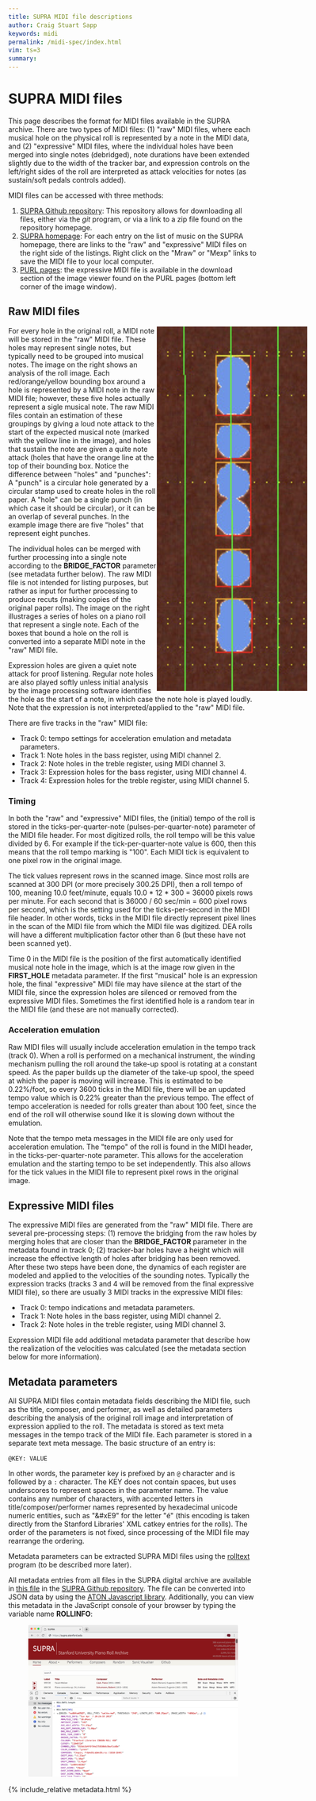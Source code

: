 ```yaml
---
title: SUPRA MIDI file descriptions
author: Craig Stuart Sapp
keywords: midi
permalink: /midi-spec/index.html
vim: ts=3
summary: 
---
```


# SUPRA MIDI files #

This page describes the format for MIDI files available in the SUPRA
archive.  There are two types of MIDI files: (1) "raw" MIDI files,
where each musical hole on the physical roll is represented by a
note in the MIDI data, and (2) "expressive" MIDI files, where the
individual holes have been merged into single notes (debridged),
note durations have been extended slightly due to the width of the
tracker bar, and expression controls on the left/right sides of the
roll are interpreted as attack velocities for notes (as sustain/soft
pedals controls added).

MIDI files can be accessed with three methods:

<ol>

<li> <a target="_blank" href="https://github.com/pianoroll/SUPRA">SUPRA
Github repository</a>: This repository allows for downloading all
files, either via the <i>git</i> program, or via a link to a zip
file found on the repository homepage. </li>

<li> <a target="_blank" href="/">SUPRA homepage</a>: For each entry
on the list of music on the SUPRA homepage, there are links to the
"raw" and "expressive" MIDI files on the right side of the listings.
Right click on the "Mraw" or "Mexp" links to save the MIDI file to
your local computer. </li>

<li> <a target="_blank" href="https://purl.stanford.edu/zw904vm6502">PURL
pages</a>: the expressive MIDI file is available in the download
section of the image viewer found on the PURL pages (bottom left
corner of the image window).  </li>

</ol>

## Raw MIDI files ##

<a target="_new" href="https://ccrma.stanford.edu/~craig/piano-roll-project/redwelte-20180301/yg150mb0559/yg150mb0559-analysis/analysis-4.jpg"><img style="float:right; margin-right:-100px; margin-top:0px;" src="rawrednote.png"></a>

For every hole in the original roll, a MIDI note will be stored in
the "raw" MIDI file.  These holes may represent single notes, but
typically need to be grouped into musical notes.  The image on the
right shows an analysis of the roll image.  Each red/orange/yellow
bounding box around a hole is represented by a MIDI note in the raw
MIDI file; however, these five holes actually represent a sigle
musical note.  The raw MIDI files contain an estimation of these
groupings by giving a loud note attack to the start of the expected
musical note (marked with the yellow line in the image), and holes
that sustain the note are given a quite note attack (holes that
have the orange line at the top of their bounding box.  Notice the
difference between "holes" and "punches": A "punch" is a circular
hole generated by a circular stamp used to create holes in the roll
paper.  A "hole" can be a single punch (in which case it should be
circular), or it can be an overlap of several punches.  In the
example image there are five "holes" that represent eight punches.

The individual holes can be merged with further processing into a
single note according to the <b>BRIDGE_FACTOR</b> parameter (see
metadata further below).  The raw MIDI file is not intended for
listing purposes, but rather as input for further processing to
produce recuts (making copies of the original paper rolls).  The
image on the right illustrages a series of holes on a piano roll
that represent a single note.  Each of the boxes that bound a hole
on the roll is converted into a separate MIDI note in the "raw"
MIDI file.

Expression holes are given a quiet note attack for proof listening.
Regular note holes are also played softly unless initial analysis
by the image processing software identifies the hole as the start
of a note, in which case the note hole is played loudly.  Note that
the expression is not interpreted/applied to the "raw" MIDI file.

There are five tracks in the "raw" MIDI file:
<ul>
<li> Track 0: tempo settings for acceleration emulation and metadata parameters.</li>
<li> Track 1: Note holes in the bass register, using MIDI channel 2.</li>
<li> Track 2: Note holes in the treble register, using MIDI channel 3.</li>
<li> Track 3: Expression holes for the bass register, using MIDI channel 4.</li>
<li> Track 4: Expression holes for the treble register, using MIDI channel 5.</li>
</ul>

### Timing ###

In both the "raw" and "expressive" MIDI files, the (initial) tempo
of the roll is stored in the ticks-per-quarter-note
(pulses-per-quarter-note) parameter of the MIDI file header.  For
most digitized rolls, the roll tempo will be this value divided by
6.  For example if the tick-per-quarter-note value is 600, then
this means that the roll tempo marking is "100".  Each MIDI
tick is equivalent to one pixel row in the original image.

The tick values represent rows in the scanned image.  Since most
rolls are scanned at 300 DPI (or more precisely 300.25 DPI), then
a roll tempo of 100, meaning 10.0 feet/minute, equals 10.0 * 12 *
300 = 36000 pixels rows per minute.  For each second that is 36000
/ 60 sec/min = 600 pixel rows per second, which is the setting used
for the ticks-per-second in the MIDI file header.  In other words,
ticks in the MIDI file directly represent pixel lines in the scan
of the MIDI file from which the MIDI file was digitized.
DEA rolls will have a different multiplication factor other than 6 (but
these have not been scanned yet).

Time 0 in the MIDI file is the position of the first automatically
identified musical note hole in the image, which is at the image
row given in the <b>FIRST_HOLE</b> metadata parameter.  If the first
"musical" hole is an expression hole, the final "expressive" MIDI
file may have silence at the start of the MIDI file, since the
expression holes are silenced or removed from the expressive MIDI
files.  Sometimes the first identified hole is a random tear in the
MIDI file (and these are not manually corrected).

### Acceleration emulation ###

Raw MIDI files will usually include acceleration emulation in the
tempo track (track 0).  When a roll is performed on a mechanical
instrument, the winding mechanism pulling the roll around the take-up
spool is rotating at a constant speed. As the paper builds up the
diameter of the take-up spool, the speed at which the paper is
moving will increase.  This is estimated to be 0.22%/foot, so every
3600 ticks in the MIDI file, there will be an updated tempo value
which is 0.22% greater than the previous tempo.  The effect of tempo
acceleration is needed for rolls greater than about 100 feet, since the
end of the roll will otherwise sound like it is slowing down without
the emulation.

Note that the tempo meta messages in the MIDI file are only used for 
acceleration emulation.  The "tempo" of the roll is found in the MIDI
header, in the ticks-per-quarter-note parameter.  This allows for the
acceleration emulation and the starting tempo to be set independently.
This also allows for the tick values in the MIDI file to represent
pixel rows in the original image.

## Expressive MIDI files ##

The expressive MIDI files are generated from the "raw" MIDI file.  There
are several pre-processing steps: (1) remove the bridging from the raw holes
by merging holes that are closer than the <b>BRIDGE_FACTOR</b> parameter
in the metadata found in track 0; (2) tracker-bar holes have a height which
will increase the effective length of holes after bridging has been removed.
After these two steps have been done, the dynamics of each register are
modeled and applied to the velocities of the sounding notes.  Typically the
expression tracks (tracks 3 and 4 will be removed from the final expressive
MIDI file), so there are usually 3 MIDI tracks in the expressive MIDI files:

<ul>
<li> Track 0: tempo indications and metadata parameters.</li>
<li> Track 1: Note holes in the bass register, using MIDI channel 2.</li>
<li> Track 2: Note holes in the treble register, using MIDI channel 3.</li>
</ul>

Expression MIDI file add additional metadata parameter that describe how
the realization of the velocities was calculated (see the metadata
section below for more information).

## Metadata parameters ##

All SUPRA MIDI files contain metadata fields describing the MIDI
file, such as the title, composer, and performer, as well as detailed
parameters describing the analysis of the original roll image and
interpretation of expression applied to the roll.  The metadata is
stored as text meta messages in the tempo track of the MIDI file.
Each parameter is stored in a separate text meta message.  The basic
structure of an entry is:

```
@KEY: VALUE
```

In other words, the parameter key is prefixed by an `@` character
and is followed by a `:` character.  The KEY does not contain
spaces, but uses underscores to represent spaces in the parameter
name.  The value contains any number of characters, with accented
letters in title/composer/performer names represented by hexadecimal
unicode numeric entities, such as "&#xE9" for the letter "é" (this
encoding is taken directly from the Stanford Libraries' XML catkey
entries for the rolls).  The order of the parameters is not fixed, 
since processing of the MIDI file may rearrange the ordering.

Metadata parameters can be extracted SUPRA MIDI files using the <a
target="_blank"
href="https://github.com/pianoroll/midiroll/blob/master/tools/rolltext.cpp">rolltext</a>
program (to be described more later).

All metadata entries from all files in the SUPRA digital archive 
are available in <a target="_blank" href="https://github.com/pianoroll/SUPRA/blob/master/index.aton">this file</a> 
in the <a target="_blank" href="https://github.com/pianoroll/SUPRA">SUPRA Github repository</a>.
The file can be converted into JSON data by using the <a target="_blank" href="https://aton.sapp.org"> ATON Javascript library</a>.
Additionally, you can view this metadata in the JavaScript console of your browser by typing the variable name <b>ROLLINFO</b>:


<figure class="figure">
  <img src="rollinfo.png" width="800" class="figure-img img-fluid center-block rounded" alt="figure.">
</figure>




{% include_relative metadata.html %}

<div style="height:300px"></div>

{% include_relative styles-local.html %}
{% include_relative scripts-local.html %}



